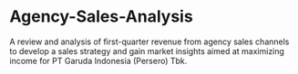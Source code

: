 # Agency-Sales-Analysis
A review and analysis of first-quarter revenue from agency sales channels to develop a sales strategy and gain market insights aimed at maximizing income for PT Garuda Indonesia (Persero) Tbk.

